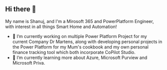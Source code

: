 ## Hi there 👋

My name is Shanuj, and I'm a Mirosoft 365 and PowerPlatform Engineer, with interest in all things Smart Home and Automation!

- 🔭 I’m currently working on multiple Power Platform Project for my current Company Dr Martens, along with developing personal projects in the Power Platform for my Mum's cookbook and my own personal finance tracking tool which both incorporate CoPilot Studio.
- 🌱 I’m currently learning more about Azure, Microsoft Purview and Microsoft Priva.


<!--
**ShanujPatel/shanujpatel** is a ✨ _special_ ✨ repository because its `README.md` (this file) appears on your GitHub profile.

Here are some ideas to get you started:

- 🔭 I’m currently working on ...
- 🌱 I’m currently learning ...
- 👯 I’m looking to collaborate on ...
- 🤔 I’m looking for help with ...
- 💬 Ask me about ...
- 📫 How to reach me: ...
- 😄 Pronouns: ...
- ⚡ Fun fact: ...
-->
